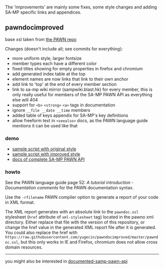 
The 'improvements' are mainly some fixes, some style changes and adding SA-MP specific links and appendices.

## pawndocimproved

base xsl taken from [the PAWN repo](https://github.com/compuphase/pawn)

Changes (doesn't include all; see commits for everything):
* more uniform style, larger fontsize
* member types each have a different color
* fixed titles showing for empty properties in firefox and chromium
* add generated index table at the top
* element names are now links that link to their own anchor
* add link to 'top' at the end of every member section
* link to sa-mp wiki mirror (sampwiki.blast.hk) for every member, this is only really useful for members of the SA-MP PAWN API as everything else will 404
* support for `<b>` `<strong>` `<a>` tags in documentation
* ignore `__file __date __time` members
* added table of keys appendix for SA-MP's key definitions
* allow freeform text in `<seealso>` docs, as the PAWN language guide mentions it can be used like that

### demo

* [sample script with original style](https://yugecin.github.io/pawndocimproved/report1.xml)
* [sample script with improved style](https://yugecin.github.io/pawndocimproved/report2.xml)
* [docs of complete SA-MP PAWN API](https://basdon.github.io/documented-samp-pawn-api/main.xml)

### howto

See the PAWN language guide page 52: _A tutorial introduction - Documentation comments_ for the PAWN documentation syntax.

Use the `-rfilename` PAWN compiler option to generate a report of your code in XML format.

The XML report generates with an absolute link to the `pawndoc.xsl` stylesheet (`href` attribute of `xml-stylesheet` tag) located in the pawno xml directory. Either replace that file with the version of this repository, or change the href value in the generated XML report file after it is generated. You could also replace the href with `https://raw.githubusercontent.com/yugecin/pawndocimproved/master/pawndoc.xsl`, but this only works in IE and Firefox,  chromium does not allow cross domain resources.

---

you might also be interested in [documented-samp-pawn-api](https://github.com/basdon/documented-samp-pawn-api)
